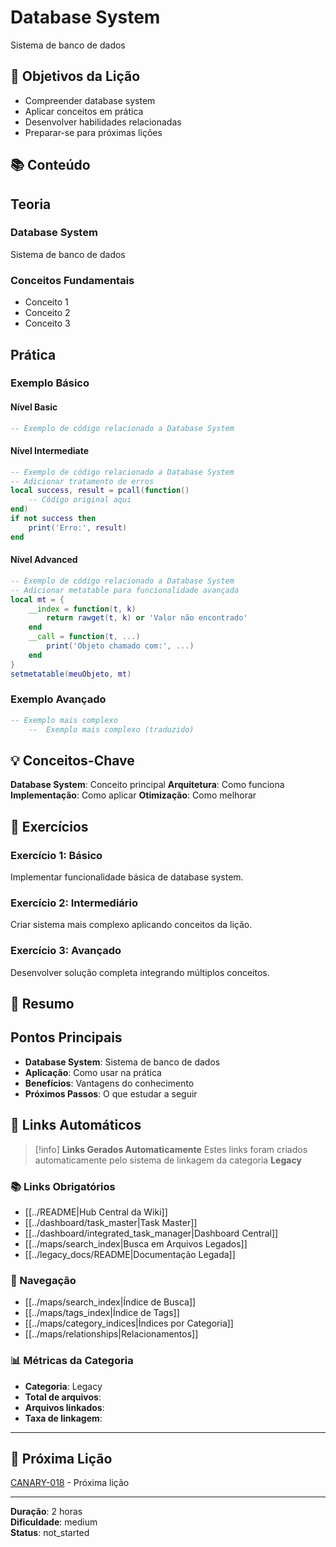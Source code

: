 
# Database System

Sistema de banco de dados

## 🎯 Objetivos da Lição

- Compreender database system
- Aplicar conceitos em prática
- Desenvolver habilidades relacionadas
- Preparar-se para próximas lições

## 📚 Conteúdo


## Teoria

### Database System
Sistema de banco de dados

### Conceitos Fundamentais
- Conceito 1
- Conceito 2
- Conceito 3

## Prática

### Exemplo Básico
#### Nível Basic
```lua
-- Exemplo de código relacionado a Database System
```

#### Nível Intermediate
```lua
-- Exemplo de código relacionado a Database System
-- Adicionar tratamento de erros
local success, result = pcall(function()
    -- Código original aqui
end)
if not success then
    print('Erro:', result)
end
```

#### Nível Advanced
```lua
-- Exemplo de código relacionado a Database System
-- Adicionar metatable para funcionalidade avançada
local mt = {
    __index = function(t, k)
        return rawget(t, k) or 'Valor não encontrado'
    end
    __call = function(t, ...)
        print('Objeto chamado com:', ...)
    end
}
setmetatable(meuObjeto, mt)
```

### Exemplo Avançado
```lua
-- Exemplo mais complexo
    --  Exemplo mais complexo (traduzido)
```


## 💡 Conceitos-Chave

**Database System**: Conceito principal
**Arquitetura**: Como funciona
**Implementação**: Como aplicar
**Otimização**: Como melhorar

## 🧪 Exercícios


### Exercício 1: Básico
Implementar funcionalidade básica de database system.

### Exercício 2: Intermediário
Criar sistema mais complexo aplicando conceitos da lição.

### Exercício 3: Avançado
Desenvolver solução completa integrando múltiplos conceitos.


## 📝 Resumo


## Pontos Principais

- **Database System**: Sistema de banco de dados
- **Aplicação**: Como usar na prática
- **Benefícios**: Vantagens do conhecimento
- **Próximos Passos**: O que estudar a seguir


## 🔗 **Links Automáticos**

> [!info] **Links Gerados Automaticamente**
> Estes links foram criados automaticamente pelo sistema de linkagem da categoria **Legacy**

### **📚 Links Obrigatórios**
- [[../README|Hub Central da Wiki]]
- [[../dashboard/task_master|Task Master]]
- [[../dashboard/integrated_task_manager|Dashboard Central]]
- [[../maps/search_index|Busca em Arquivos Legados]]
- [[../legacy_docs/README|Documentação Legada]]

### **🧭 Navegação**
- [[../maps/search_index|Índice de Busca]]
- [[../maps/tags_index|Índice de Tags]]
- [[../maps/category_indices|Índices por Categoria]]
- [[../maps/relationships|Relacionamentos]]

### **📊 Métricas da Categoria**
- **Categoria**: Legacy
- **Total de arquivos**: <!-- Contador automático -->
- **Arquivos linkados**: <!-- Contador automático -->
- **Taxa de linkagem**: <!-- Percentual automático -->

---

## 🔗 Próxima Lição

[CANARY-018](CANARY-018.md) - Próxima lição

---

**Duração**: 2 horas  
**Dificuldade**: medium  
**Status**: not_started
